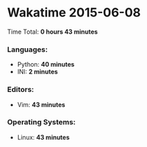 # Wakatime 2015-06-08

Time Total: **0 hours 43 minutes**

### Languages:
- Python: **40 minutes** 
- INI: **2 minutes** 

### Editors:
- Vim: **43 minutes** 

### Operating Systems:
- Linux: **43 minutes** 

